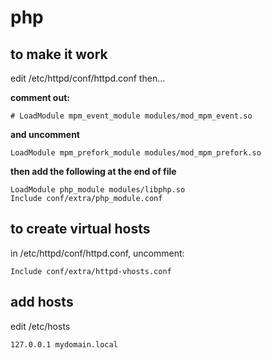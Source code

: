 # php

## to make it work

edit /etc/httpd/conf/httpd.conf then...

**comment out:**

```
# LoadModule mpm_event_module modules/mod_mpm_event.so
```

**and uncomment**

```
LoadModule mpm_prefork_module modules/mod_mpm_prefork.so
```

**then add the following at the end of file**

```
LoadModule php_module modules/libphp.so
Include conf/extra/php_module.conf
```

## to create virtual hosts

in /etc/httpd/conf/httpd.conf, uncomment:

```
Include conf/extra/httpd-vhosts.conf
```

## add hosts

edit /etc/hosts

```
127.0.0.1 mydomain.local
```
